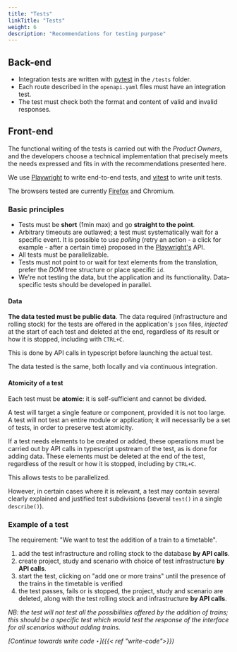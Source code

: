 ```yaml
---
title: "Tests"
linkTitle: "Tests"
weight: 6
description: "Recommendations for testing purpose"
---
```


## Back-end
- Integration tests are written with [pytest](https://docs.pytest.org/) in the `/tests` folder.
- Each route described in the `openapi.yaml` files must have an integration test.
- The test must check both the format and content of valid and invalid responses.

## Front-end
The functional writing of the tests is carried out with the *Product Owners*, and the developers choose a technical implementation that precisely meets the needs expressed and fits in with the recommendations presented here.

We use [Playwright](https://playwright.dev/) to write end-to-end tests, and [vitest](https://vitest.dev/) to write unit tests.

The browsers tested are currently [Firefox](https://www.mozilla.org/fr/firefox/switch/) and Chromium.

### Basic principles
- Tests must be **short** (1min max) and go **straight to the point**.
- Arbitrary timeouts are outlawed; a test must systematically wait for a specific event. It is possible to use *polling* (retry an action - a click for example - after a certain time) proposed in the [Playwright's](https://playwright.dev/) API.
- All tests must be parallelizable.
- Tests must not point to or wait for text elements from the translation, prefer the *DOM* tree structure or place specific `id`.
- We're not testing the data, but the application and its functionality. Data-specific tests should be developed in parallel.

#### Data
**The data tested must be public data**.
The data required (infrastructure and rolling stock) for the tests are offered in the application's `json` files, *injected* at the start of each test and deleted at the end, regardless of its result or how it is stopped, including with `CTRL+C`.

This is done by API calls in typescript before launching the actual test.

The data tested is the same, both locally and via continuous integration.

#### Atomicity of a test
Each test must be **atomic**: it is self-sufficient and cannot be divided.

A test will target a single feature or component, provided it is not too large. A test will not test an entire module or application; it will necessarily be a set of tests, in order to preserve test atomicity.

If a test needs elements to be created or added, these operations must be carried out by API calls in typescript upstream of the test, as is done for adding data. These elements must be deleted at the end of the test, regardless of the result or how it is stopped, including by `CTRL+C`.

This allows tests to be parallelized.

However, in certain cases where it is relevant, a test may contain several clearly explained and justified test subdivisions (several `test()` in a single `describe()`).

### Example of a test
The requirement: "We want to test the addition of a train to a timetable".

1. add the test infrastructure and rolling stock to the database **by API calls**.
2. create project, study and scenario with choice of test infrastructure **by API calls**.
3. start the test, clicking on "add one or more trains" until the presence of the trains in the timetable is verified
4. the test passes, fails or is stopped, the project, study and scenario are deleted, along with the test rolling stock and infrastructure **by API calls**.

*NB: the test will not test all the possibilities offered by the addition of trains; this should be a specific test which would test the response of the interface for all scenarios without adding trains.*

*[Continue towards write code ‣]({{< ref "write-code">}})*

